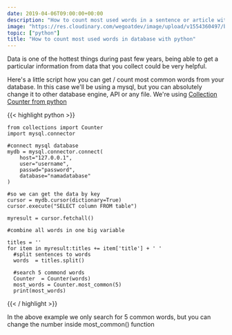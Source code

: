 ```yaml
---
date: 2019-04-06T09:00:00+00:00
description: "How to count most used words in a sentence or article with  python programming language"
image: "https://res.cloudinary.com/wegoatdev/image/upload/v1554360497/blog/python.jpg"
topic: ["python"]
title: "How to count most used words in database with python"
---
```


Data is one of the hottest things during past few years, being able to get a particular information from data that you collect could be very helpful.

Here's a little script how you can get / count most common words from your database. In this case we'll be using a mysql, but you can absolutely change it to other database engine, API or any file. We're using [Collection Counter from python](https://docs.python.org/3/library/collections.html#collections.Counter)

{{< highlight python >}}

    from collections import Counter
    import mysql.connector
    
    #connect mysql database
    mydb = mysql.connector.connect(
    	host="127.0.0.1",
        user="username",
        passwd="password",
        database="namadatabase"
    )
    
    #so we can get the data by key
    cursor = mydb.cursor(dictionary=True)
    cursor.execute("SELECT column FROM table")
    
    myresult = cursor.fetchall()
    
    #combine all words in one big variable
    
    titles = ''
    for item in myresult:titles += item['title'] + ' '
      #split sentences to words
      words  = titles.split()
    
      #search 5 commond words   
      Counter  = Counter(words)
      most_words = Counter.most_common(5)
      print(most_words)

{{< / highlight >}}

In the above example we only search for 5 common words, but you can change the number inside most_common() function
